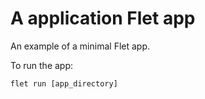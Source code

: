 # A application Flet app

An example of a minimal Flet app.

To run the app:

```
flet run [app_directory]
```